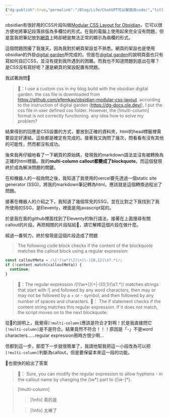 ```yaml
---
{"dg-publish":true,"permalink":"/Blog/Life/ChatGPT可以幫我改code/","title":"ChatGPT可以幫我改code，但是我得先發現問題出在哪裡","tags":["blog","ai","webpage","coding"],"created":"2023-02-24","updated":"2023-02-25T10:57"}
---
```





obsidian有很好用的CSS片段叫做[Modular CSS Layout for Obsidian](https://github.com/efemkay/obsidian-modular-css-layout)，它可以很方便地將筆記段落排版為多欄位的形式。在我的電腦上使用起來完全沒有問題，但是當我把筆記放到[網頁](https://researchlife.vercel.app/)上時卻總是無法正常的顯示為兩欄的形式。

這個問題困擾了我幾天。因為我對於網頁架設並不熟悉。網頁的架設也是使用obsidian的外掛[digital garden](https://dg-docs.ole.dev/)所完成的。但是在[digital garden](https://dg-docs.ole.dev/)的說明頁面也只有寫如何自訂CSS，並沒有提到我所遇到的困難。而我也不知道問題到底出在哪？是CSS沒有寫好呢？還是網頁的架設配置有問題。

我試著詢問🤖

> 👨：I use a custom css in my blog build with the obsidian digital garden. the css file is downloaded from https://github.com/efemkay/obsidian-modular-css-layout. according to the instruction of digital garden (https://dg-docs.ole.dev/), I put the css file in user defined css folder. However, the [!multi-column] format is not correctly functioning. any idea how to solve my problem? 

結果得到的回應是CSS設置的方式，要放到正確的資料夾，html的head標籤裡需要設定好連結。這些都是確定有完成的。接著我又詢問了幾次，問看看有沒有其他的可能性，然而都沒有成功。

後來我再仔細地看了一下網頁的原始碼，發現我的markdown語法並沒有被轉換為正確的html標籤。我的**multi-column callout都變成了blockquote**。而這個發現終於成為解決問題的關鍵。

在和機器人的一般詢問之後，我知道了我使用的vercel要先透過一個static site generator (SSG)，將我的markdown筆記轉為html。應該就是這個轉換過程出了問題。

接著在機器人的介紹之下，我知道了幾個常見的SSG，並在比對之下我找到了我所使用的SSG，是Eleventy，裡面是用javascript寫的。

於是我在我的github裡面找到了Eleventy的執行語法，接著在上面搜尋有關callout的片段。再把相關的片段貼給🤖，請它解釋這個片段在做什麼。

經過一番努力，終於發現是這個片段造成了問題

> The following code block checks if the content of the blockquote matches the callout block using a regular expression:

``` javascript
const calloutMeta = /\[!(\w*)\](\+|\-){0,1}(\s?.*)/;
if (!content.match(calloutMeta)) {
  continue;
}
```


> 🤖：The regular expression /\[!(\w*)\](\+|\-){0,1}(\s?.\*)/ matches strings that start with ![ and followed by any word characters, then may or may not be followed by a + or - symbol, and then followed by any number of spaces and characters.
> 🤖： The if statement checks if the content string matches this regular expression. If it does not match, the script moves on to the next blockquote.


從🤖的說明上，我覺得`[!multi-column]`應該是符合才對啊！於是我直接問它`[!multi-column]`是不是符合。結果竟然不符合！！！原因是「-」不是word characters……regular expression用時方恨少啊…

但都到這一步，那麼下一步就很簡單了，我請他幫我把這一小段改為可以把`[!multi-column]`判斷為callout，但是要保留本來這一段的功能。

🤖也很快的給出了答案

> 🤖： Sure, you can modify the regular expression to allow hyphens - in the callout name by changing the (\w*) part to ([\w-]\*).




> [!multi-column]
>
>> [!info] 真的是
>
>> [!info] 太棒了